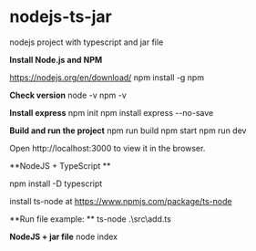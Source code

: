 # nodejs-ts-jar
nodejs project with typescript and jar file

**Install Node.js and NPM**

https://nodejs.org/en/download/
npm install -g npm

**Check version**
node -v
npm -v

**Install express**
npm init
npm install express --no-save

**Build and run the project**
npm run build
npm start
npm run dev

Open http://localhost:3000 to view it in the browser.

**NodeJS + TypeScript **

npm install -D typescript

install ts-node at https://www.npmjs.com/package/ts-node

**Run file example: **
ts-node .\src\add.ts

**NodeJS + jar file**
node index
